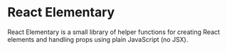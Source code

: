 # React Elementary

React Elementary is a small library of helper functions for creating React
elements and handling props using plain JavaScript (no JSX).
